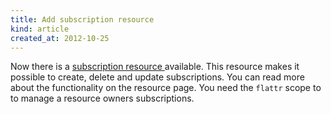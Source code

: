 ```yaml
---
title: Add subscription resource
kind: article
created_at: 2012-10-25
---
```


Now there is a [ subscription resource ]( http://developers.flattr.net/api/resources/subscriptions) available. This resource makes it possible to create, delete and update subscriptions.
You can read more about the functionality on the resource page. You need the ``flattr`` scope to to manage a resource owners subscriptions.
